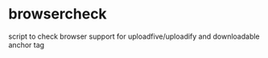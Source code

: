 # browsercheck
script to check browser support for uploadfive/uploadify and downloadable anchor tag
